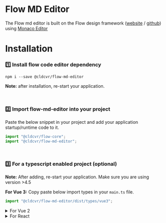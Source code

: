 # Flow MD Editor

The Flow md editor is built on the Flow design framework ([website](https://flow.cldcvr.com/) / [github](https://github.com/cldcvr/flow-core)) using [Monaco Editor](https://microsoft.github.io/monaco-editor/)

# Installation

### 1️⃣ Install flow code editor dependency

```
npm i --save @cldcvr/flow-md-editor
```

**Note:** after installation, re-start your application.

<br>

### 2️⃣ Import flow-md-editor into your project

Paste the below snippet in your project and add your application startup/runtime code to it.

```javascript
import "@cldcvr/flow-core";
import "@cldcvr/flow-md-editor";
```

<br>

### 3️⃣ For a typescript enabled project (optional)

**Note:** After adding, re-start your application. Make sure you are using version >4.5

**For Vue 3:**
Copy paste below import types in your `main.ts` file.

```Javascript
import "@cldcvr/flow-md-editor/dist/types/vue3";
```

<details>
<summary>For Vue 2</summary>

Copy paste below import types in your `main.ts` file.

```Javascript
import "@cldcvr/flow-md-editor/dist/types/vue2";
```

</details>

<details>
<summary>For React</summary>

**React**: Include react type in `tsconfig.json` file like below.

```json
"include": ["src", "./node_modules/@cldcvr/flow-md-editor/dist/types/react.ts"]
```

</details>
<br>
